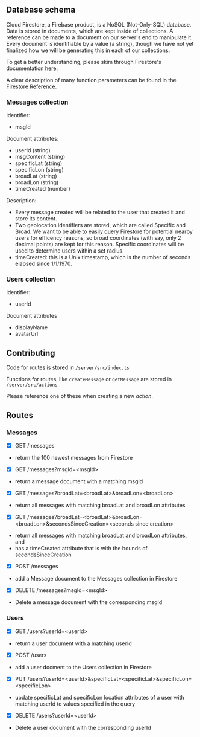 ## Database schema

Cloud Firestore, a Firebase product, is a NoSQL (Not-Only-SQL) database. Data is stored in documents, which are kept inside of collections. A reference can be made to a document on our server's end to manipulate it. Every document is identifiable by a value (a string), though we have not yet finalized how we will be generating this in each of our collections.

To get a better understanding, please skim through Firestore's documentation [here](https://firebase.google.com/docs/firestore/).

A clear description of many function parameters can be found in the [Firestore Reference](https://firebase.google.com/docs/reference/js/firestore_.md#@firebase/Firestore).

### Messages collection

Identifier:

- msgId

Document attributes:

- userId (string)
- msgContent (string)
- specificLat (string)
- specificLon (string)
- broadLat (string)
- broadLon (string)
- timeCreated (number)

Description:

- Every message created will be related to the user that created it and store its content.
- Two geolocation identifiers are stored, which are called Specific and Broad. We want to be able to easily query Firestore for potential nearby users for efficency reasons, so broad coordinates (with say, only 2 decimal points) are kept for this reason. Specific coordinates will be used to determine users within a set radius.
- timeCreated: this is a Unix timestamp, which is the number of seconds elapsed since 1/1/1970.

### Users collection

Identifier:

- userId

Document attributes

- displayName
- avatarUrl

## Contributing

Code for routes is stored in `/server/src/index.ts`

Functions for routes, like `createMessage` or `getMessage` are stored in `/server/src/actions`

Please reference one of these when creating a new _action_.

## Routes

### Messages

- [x] GET /messages

* return the 100 newest messages from Firestore

- [x] GET /messages?msgId=\<msgId\>

* return a message document with a matching msgId

- [x] GET /messages?broadLat=\<broadLat\>&broadLon=\<broadLon\>

* return all messages with matching broadLat and broadLon attributes

- [x] GET /messages?broadLat=\<broadLat\>&broadLon=\<broadLon\>&secondsSinceCreation=\<seconds since creation\>

* return all messages with matching broadLat and broadLon attributes, and
* has a timeCreated attribute that is with the bounds of secondsSinceCreation

- [x] POST /messages

* add a Message document to the Messages collection in Firestore

- [x] DELETE /messages?msgId=\<msgId\>

* Delete a message document with the corresponding msgId

### Users

- [x] GET /users?userId=\<userId\>

* return a user document with a matching userId

- [x] POST /users

* add a user docment to the Users collection in Firestore

- [x] PUT /users?userId=\<userId\>&specificLat=\<specificLat\>&specificLon=\<specificLon\>

*  update specificLat and specificLon location attributes of a user with matching userId to values specified in the query

- [x] DELETE /users?userId=\<userId\>

* Delete a user document with the corresponding userId
